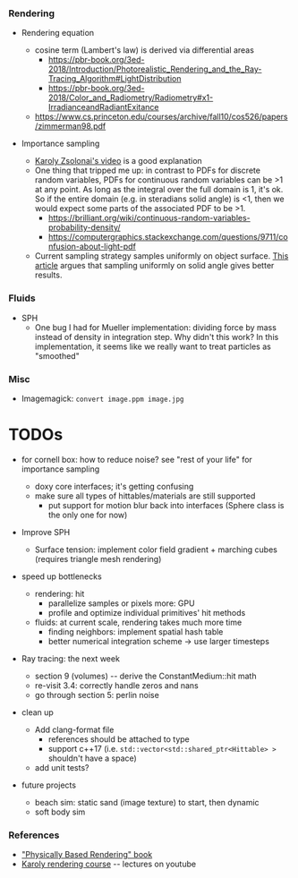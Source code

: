 ### Rendering

* Rendering equation
  * cosine term (Lambert's law) is derived via differential areas
    * https://pbr-book.org/3ed-2018/Introduction/Photorealistic_Rendering_and_the_Ray-Tracing_Algorithm#LightDistribution
    * https://pbr-book.org/3ed-2018/Color_and_Radiometry/Radiometry#x1-IrradianceandRadiantExitance
  * https://www.cs.princeton.edu/courses/archive/fall10/cos526/papers/zimmerman98.pdf

* Importance sampling
  * [Karoly Zsolonai's video](https://www.youtube.com/watch?v=zZZ4xW0WaY0&list=PLujxSBD-JXgnGmsn7gEyN28P1DnRZG7qi&index=24) is a good explanation
  * One thing that tripped me up: in contrast to PDFs for discrete random variables, PDFs for continuous random variables can be >1 at any point. As long as the integral over the full domain is 1, it's ok. So if the entire domain (e.g. in steradians solid angle) is <1, then we would expect some parts of the associated PDF to be >1.
    * https://brilliant.org/wiki/continuous-random-variables-probability-density/
    * https://computergraphics.stackexchange.com/questions/9711/confusion-about-light-pdf
  * Current sampling strategy samples uniformly on object surface. [This article](https://schuttejoe.github.io/post/arealightsampling/) argues that sampling uniformly on solid angle gives better results.

### Fluids

* SPH
  * One bug I had for Mueller implementation: dividing force by mass instead of density in integration step. Why didn't this work? In this implementation, it seems like we really want to treat particles as "smoothed"

### Misc

* Imagemagick: `convert image.ppm image.jpg`

# TODOs

* for cornell box: how to reduce noise? see "rest of your life" for importance sampling
  * doxy core interfaces; it's getting confusing
  * make sure all types of hittables/materials are still supported
    * put support for motion blur back into interfaces (Sphere class is the only one for now)

* Improve SPH
  * Surface tension: implement color field gradient + marching cubes (requires triangle mesh rendering)

* speed up bottlenecks
  * rendering: hit
      * parallelize samples or pixels more: GPU
      * profile and optimize individual primitives' hit methods
  * fluids: at current scale, rendering takes much more time
    * finding neighbors: implement spatial hash table
    * better numerical integration scheme -> use larger timesteps

* Ray tracing: the next week
  * section 9 (volumes) -- derive the ConstantMedium::hit math
  * re-visit 3.4: correctly handle zeros and nans
  * go through section 5: perlin noise

* clean up
  * Add clang-format file
    * references should be attached to type
    * support c++17 (i.e. `std::vector<std::shared_ptr<Hittable> >` shouldn't have a space)
  * add unit tests?

* future projects
  * beach sim: static sand (image texture) to start, then dynamic
  * soft body sim

### References

* ["Physically Based Rendering" book](https://www.pbrt.org/)
* [Karoly rendering course](https://www.cg.tuwien.ac.at/courses/Rendering/VU.SS2019.html) -- lectures on youtube